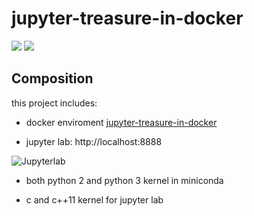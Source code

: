 # jupyter-treasure-in-docker

[![](https://images.microbadger.com/badges/image/mikesino/jupyter-treasure-in-docker.svg)](https://microbadger.com/images/mikesino/jupyter-treasure-in-docker "Get your own image badge on microbadger.com")
[![](https://images.microbadger.com/badges/version/mikesino/jupyter-treasure-in-docker.svg)](https://microbadger.com/images/mikesino/jupyter-treasure-in-docker "Get your own version badge on microbadger.com")

## Composition
this project includes:

* docker enviroment [jupyter-treasure-in-docker](https://hub.docker.com/r/mikesino/jupyter-treasure-in-docker/)

* jupyter lab: http://localhost:8888

![Jupyterlab](https://github.com/mike-sino/jupyter-treasure-in-docker/tree/master/images/jupyter.png)

* both python 2 and python 3 kernel in miniconda

* c and c++11 kernel for jupyter lab
